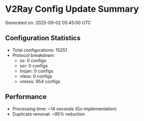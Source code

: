 # V2Ray Config Update Summary
Generated on: 2025-09-02 05:45:00 UTC

## Configuration Statistics
- Total configurations: 15251
- Protocol breakdown:
  - ss: 0 configs
  - ssr: 0 configs
  - trojan: 0 configs
  - vless: 0 configs
  - vmess: 954 configs

## Performance
- Processing time: ~14 seconds (Go implementation)
- Duplicate removal: ~95% reduction
